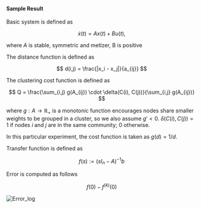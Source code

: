 
#### Sample Result

Basic system is defined as

$$
\dot{x}(t) = A x(t) + B u(t),
$$

where $A$ is stable, symmetric and metlzer, B is positive

The distance function is defined as 

$$
d(i,j) = \frac{|x_i - x_j|}{a_{ij}}
$$

The clustering cost function is defined as 

$$
Q = \frac{\sum_{i,j} g(A_{ij}) \cdot \delta(C(i), C(j))}{\sum_{i,j} g(A_{ij})}
$$

where $g: A \rightarrow \mathbb{R}_+$ is a monotonic function encourages nodes share smaller weights to be grouped in a cluster, so we also assume $g' < 0$. $\delta(C(i), C(j)) = 1$ if nodes $i$ and $j$ are in the same community; 0 otherwise.

In this particular experiment, the cost function is taken as $g(d) = 1/d$.

Transfer function is defined as

$$
f(s) := (sI_n - A)^{-1} b
$$

Error is computed as follows

$$
f(0) - f^{(k)}(0)
$$

![Error_log](https://github.com/user-attachments/assets/59188097-9e94-4a9c-baba-16f4c8ca5ef5)
